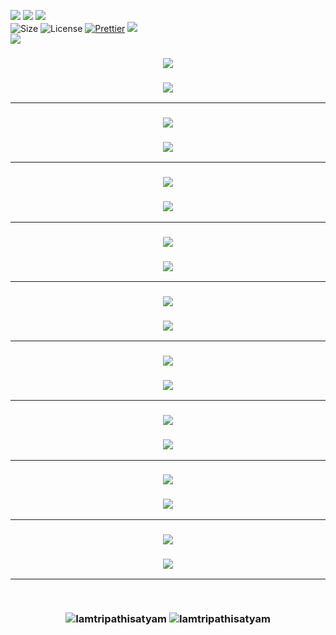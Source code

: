 ![](https://forthebadge.com/images/badges/for-you.svg)
![](http://ForTheBadge.com/images/badges/made-with-c.svg)
![](https://forthebadge.com/images/badges/built-by-developers.svg)</br>
![Size](https://img.shields.io/github/repo-size/Iamtripathisatyam/C_Programming_Mini_Projects?color=red&label=Repo%20Size%20)
![License](https://img.shields.io/badge/License-MIT-red.svg)
[![Prettier](https://img.shields.io/badge/Code%20Style-Prettier-red.svg)](https://github.com/prettier/prettier)
![](https://img.shields.io/tokei/lines/github/Iamtripathisatyam/C_Programming_Mini_Projects?color=red&label=Lines%20of%20Code)</br>
![](https://profile-counter.glitch.me/{Battery_Charge_Notifier}/count.svg)

<h3 align="center"><a href="https://github.com/Iamtripathisatyam/C_Programming_Mini_Projects/blob/main/Mini%20Projects/ATM/ATM_System.c"><img src="https://img.shields.io/badge/-ATM MACHINE-black?logo=c&logoColor=yellow&style=flat-square"></a><h3/>

<p align="center">
<a href="https://github.com/Iamtripathisatyam/C_Programming_Mini_Projects/blob/main/Mini%20Projects/ATM/ATM_System.c"><img src="https://icons.iconarchive.com/icons/aha-soft/universal-shop/128/Cash-register-icon.png" /></a>
</p>

___________________________

<h3 align="center"><a href="https://github.com/Iamtripathisatyam/C_Programming_Mini_Projects/blob/main/Mini%20Projects/Bank/Bank_Management_System.c"><img src="https://img.shields.io/badge/-BANK MANAGEMENT SYSTEM-black?logo=c&logoColor=yellow&style=flat-square"></a><h3/>

<p align="center">
<a href="https://github.com/Iamtripathisatyam/C_Programming_Mini_Projects/blob/main/Mini%20Projects/Bank/Bank_Management_System.c"><img src="https://icons.iconarchive.com/icons/custom-icon-design/pretty-office-11/128/coins-icon.png" /></a>
</p>

___________________________

<h3 align="center"><a href="https://github.com/Iamtripathisatyam/C_Programming_Mini_Projects/blob/main/Mini%20Projects/Calendar/Calendar.c"><img src="https://img.shields.io/badge/-YEAR CALENDAR-black?logo=c&logoColor=yellow&style=flat-square"></a><h3/>

<p align="center">
<a href="https://github.com/Iamtripathisatyam/C_Programming_Mini_Projects/blob/main/Mini%20Projects/Calendar/Calendar.c"><img src="https://icons.iconarchive.com/icons/marcus-roberto/google-play/128/Google-Calendar-icon.png" /></a>
</p>

___________________________

<h3 align="center"><a href="https://github.com/Iamtripathisatyam/C_Programming_Mini_Projects/blob/main/Mini%20Projects/Digital%20Clock/Digital_Clock.c"><img src="https://img.shields.io/badge/-DIGITAL CLOCK-black?logo=c&logoColor=yellow&style=flat-square"></a><h3/>

<p align="center">
<a href="https://github.com/Iamtripathisatyam/C_Programming_Mini_Projects/blob/main/Mini%20Projects/Digital%20Clock/Digital_Clock.c"><img src="https://icons.iconarchive.com/icons/vcferreira/firefox-os/128/clock-icon.png" /></a>
</p>

___________________________

<h3 align="center"><a href="https://github.com/Iamtripathisatyam/C_Programming_Mini_Projects/blob/main/Mini%20Projects/KBC%20Quiz%20bot/KBC_Quiz_Bot.c"><img src="https://img.shields.io/badge/-KBC QUIZ BOT-black?logo=c&logoColor=yellow&style=flat-square"></a><h3/>

<p align="center">
<a href="https://github.com/Iamtripathisatyam/C_Programming_Mini_Projects/blob/main/Mini%20Projects/KBC%20Quiz%20bot/KBC_Quiz_Bot.c"><img src="https://icons.iconarchive.com/icons/lboi/tweetscotty/128/twitter-bot-icon.png" /></a>
</p>

___________________________

<h3 align="center"><a href="https://github.com/Iamtripathisatyam/C_Programming_Mini_Projects/blob/main/Mini%20Projects/Library%20Management%20System/Library_Management_System.c"><img src="https://img.shields.io/badge/-LIBRARY MANAGEMENT SYSTEM-black?logo=c&logoColor=yellow&style=flat-square"></a><h3/>

<p align="center">
<a href="https://github.com/Iamtripathisatyam/C_Programming_Mini_Projects/blob/main/Mini%20Projects/Library%20Management%20System/Library_Management_System.c"><img src="https://icons.iconarchive.com/icons/itzikgur/my-seven/128/Books-1-icon.png" /></a>
</p>

___________________________

<h3 align="center"><a href="https://github.com/Iamtripathisatyam/C_Programming_Mini_Projects/blob/main/Mini%20Projects/MS%20%20Word/MS_Word.c"><img src="https://img.shields.io/badge/-FONT CASE-black?logo=c&logoColor=yellow&style=flat-square"></a><h3/>

<p align="center">
<a href="https://github.com/Iamtripathisatyam/C_Programming_Mini_Projects/blob/main/Mini%20Projects/MS%20%20Word/MS_Word.c"><img src="https://icons.iconarchive.com/icons/toma4025/rumax/128/folder-fonts-icon.png" /></a>
</p>

___________________________

<h3 align="center"><a href="https://github.com/Iamtripathisatyam/C_Programming_Mini_Projects/blob/main/Mini%20Projects/MS%20%20Word/MS_Word.c"><img src="https://img.shields.io/badge/-FONT CASE-black?logo=c&logoColor=yellow&style=flat-square"></a><h3/>

<p align="center">
<a href="https://github.com/Iamtripathisatyam/C_Programming_Mini_Projects/blob/main/Mini%20Projects/MS%20%20Word/MS_Word.c"><img src="https://icons.iconarchive.com/icons/toma4025/rumax/128/folder-fonts-icon.png" /></a>
</p>

___________________________

<h3 align="center"><a href="https://github.com/Iamtripathisatyam/C_Programming_Mini_Projects/blob/main/Mini%20Projects/Media%20Player/Media_Player.c"><img src="https://img.shields.io/badge/-MEDIA PLAYER-black?logo=c&logoColor=yellow&style=flat-square"></a><h3/>

<p align="center">
<a href="https://github.com/Iamtripathisatyam/C_Programming_Mini_Projects/blob/main/Mini%20Projects/Media%20Player/Media_Player.c"><img src="https://icons.iconarchive.com/icons/cornmanthe3rd/plex/128/Media-play-music-icon.png" /></a>
</p>

___________________________


<br/>
<p align="center">
<img src="https://badges.pufler.dev/updated/Iamtripathisatyam/C_Programming_Mini_Projects?style=for-the-badge&logo=github&logoColor=yellow" alt=Iamtripathisatyam />
<img src="https://badges.pufler.dev/created/Iamtripathisatyam/C_Programming_Mini_Projects?style=for-the-badge&logo=github&logoColor=yellow" alt=Iamtripathisatyam />
</p>
